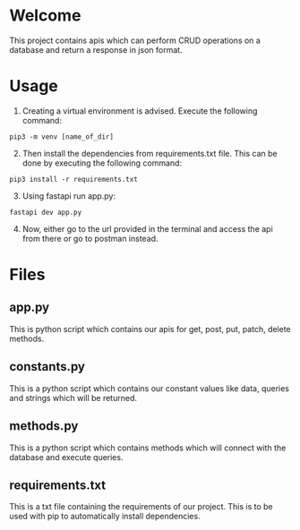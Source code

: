 # Welcome
This project contains apis which can perform CRUD operations on a database and return a response in json format.
# Usage
1. Creating a virtual environment is advised. Execute the following command:
```
pip3 -m venv [name_of_dir]
```
2. Then install the dependencies from requirements.txt file. This can be done by executing the following command:
```
pip3 install -r requirements.txt
```
3. Using fastapi run app.py:
```
fastapi dev app.py
```
4. Now, either go to the url provided in the terminal and access the api from there or go to postman instead.
# Files
## app.py
This is python script which contains our apis for get, post, put, patch, delete methods.
## constants.py
This is a python script which contains our constant values like data, queries and strings which will be returned.
## methods.py
This is a python script which contains methods which will connect with the database and execute queries.
## requirements.txt
This is a txt file containing the requirements of our project.
This is to be used with pip to automatically install dependencies.
